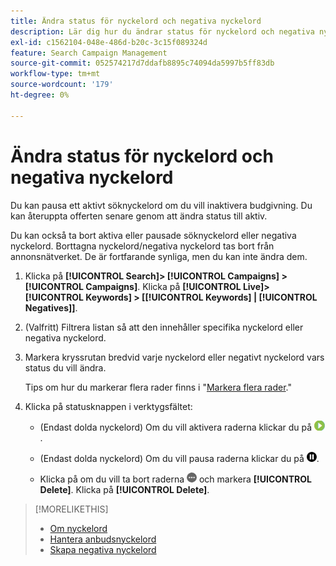 ```yaml
---
title: Ändra status för nyckelord och negativa nyckelord
description: Lär dig hur du ändrar status för nyckelord och negativa nyckelord.
exl-id: c1562104-048e-486d-b20c-3c15f089324d
feature: Search Campaign Management
source-git-commit: 052574217d7ddafb8895c74094da5997b5ff83db
workflow-type: tm+mt
source-wordcount: '179'
ht-degree: 0%

---
```


# Ändra status för nyckelord och negativa nyckelord

Du kan pausa ett aktivt söknyckelord om du vill inaktivera budgivning. Du kan återuppta offerten senare genom att ändra status till aktiv.

Du kan också ta bort aktiva eller pausade söknyckelord eller negativa nyckelord. Borttagna nyckelord/negativa nyckelord tas bort från annonsnätverket. De är fortfarande synliga, men du kan inte ändra dem.

1. Klicka på **[!UICONTROL Search]> [!UICONTROL Campaigns] >[!UICONTROL Campaigns]**. Klicka på **[!UICONTROL Live]> [!UICONTROL Keywords] > \[[!UICONTROL Keywords] \| [!UICONTROL Negatives]\]**.

1. (Valfritt) Filtrera listan så att den innehåller specifika nyckelord eller negativa nyckelord.

1. Markera kryssrutan bredvid varje nyckelord eller negativt nyckelord vars status du vill ändra.

   Tips om hur du markerar flera rader finns i &quot;[Markera flera rader](/help/search-social-commerce/common-tasks/navigation-editing-selection/multiple-rows-select.md).&quot;

1. Klicka på statusknappen i verktygsfältet:

   * (Endast dolda nyckelord) Om du vill aktivera raderna klickar du på ![Aktivera](/help/search-social-commerce/assets/activate.png "Aktivera").

   * (Endast dolda nyckelord) Om du vill pausa raderna klickar du på ![Pausa](/help/search-social-commerce/assets/pause.png "Pausa").

   * Klicka på om du vill ta bort raderna ![Mer](/help/search-social-commerce/assets/more.png "Mer") och markera **[!UICONTROL Delete]**. Klicka på **[!UICONTROL Delete]**.

>[!MORELIKETHIS]
>
>* [Om nyckelord](keyword-about.md)
>* [Hantera anbudsnyckelord](keyword-manage.md)
>* [Skapa negativa nyckelord](keyword-negative-create.md)
